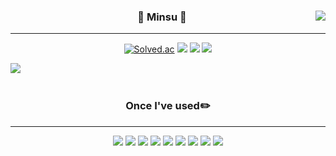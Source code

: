 <div align="center">

  <img align="right" src="https://github-readme-stats.vercel.app/api?username=MinsuKim21"/>

### 🐣 Minsu 🐥

---

[![Solved.ac](http://mazassumnida.wtf/api/mini/generate_badge?boj=kms8000)](https://solved.ac/kms8000)
<img src="https://img.shields.io/badge/Visual Studio Code-007ACC?style=flat-square&logo=Visual Studio Code&logoColor=white"/>
<img src="https://img.shields.io/badge/Intellij IDEA-000000?style=flat-square&logo=Intellij IDEA&logoColor=white"/>
<img src="https://img.shields.io/badge/WebStorm-000000?style=flat-square&logo=WebStorm&logoColor=white"/>

  <img align="left" src="https://github-readme-stats.vercel.app/api/top-langs/?username=MinsuKim21&theme=dracula&exclude_repo=Computer-Science-Engineering&layout=compact&langs_count=10"/>
<br>
<br>

### Once I've used✏️

---

  <img src="https://img.shields.io/badge/Python-3766AB?style=flat-square&logo=Python&logoColor=white"/>
  <img src="https://img.shields.io/badge/C-A8B9CC?style=flat-square&logo=C&logoColor=white"/>
  <img src="https://img.shields.io/badge/Java-007396?style=flat-square&logo=Java&logoColor=white"/>
  <img src="https://img.shields.io/badge/JavaScript-F7DF1E?style=flat-square&logo=JavaScript&logoColor=white"/>
  <img src="https://img.shields.io/badge/TypeScript-3178C6?style=flat-square&logo=TypeScript&logoColor=white"/>
  <img src="https://img.shields.io/badge/React-61DAFB?style=flat-square&logo=React&logoColor=white"/>
  <img src="https://img.shields.io/badge/Vue.js-4FC08D?style=flat-square&logo=Vue.js&logoColor=white"/>
  <img src="https://img.shields.io/badge/R-276DC3?style=flat-square&logo=R&logoColor=white"/>
  <img src="https://img.shields.io/badge/Solidity-363636?style=flat-square&logo=Solidity&logoColor=white"/>
</div>
